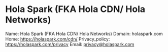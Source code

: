 
# Hola Spark (FKA Hola CDN/ Hola Networks)

Name: Hola Spark (FKA Hola CDN/ Hola Networks)
Domain: holaspark.com
Home: https://holaspark.com/cdn/
Privacy_policy: https://holaspark.com/privacy
Email: privacy@holaspark.com
